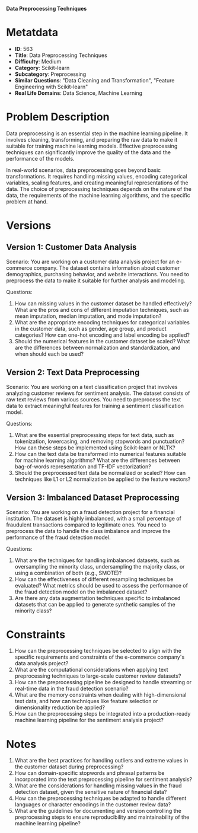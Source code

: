 **Data Preprocessing Techniques**

# Metatdata

- **ID**: 563
- **Title**: Data Preprocessing Techniques
- **Difficulty**: Medium
- **Category**: Scikit-learn
- **Subcategory**: Preprocessing
- **Similar Questions**: "Data Cleaning and Transformation", "Feature Engineering with Scikit-learn"
- **Real Life Domains**: Data Science, Machine Learning

# Problem Description

Data preprocessing is an essential step in the machine learning pipeline. It involves cleaning, transforming, and preparing the raw data to make it suitable for training machine learning models. Effective preprocessing techniques can significantly improve the quality of the data and the performance of the models.

In real-world scenarios, data preprocessing goes beyond basic transformations. It requires handling missing values, encoding categorical variables, scaling features, and creating meaningful representations of the data. The choice of preprocessing techniques depends on the nature of the data, the requirements of the machine learning algorithms, and the specific problem at hand.

# Versions

## Version 1: Customer Data Analysis

Scenario:
You are working on a customer data analysis project for an e-commerce company. The dataset contains information about customer demographics, purchasing behavior, and website interactions. You need to preprocess the data to make it suitable for further analysis and modeling.

Questions:

1. How can missing values in the customer dataset be handled effectively? What are the pros and cons of different imputation techniques, such as mean imputation, median imputation, and mode imputation?
2. What are the appropriate encoding techniques for categorical variables in the customer data, such as gender, age group, and product categories? How can one-hot encoding and label encoding be applied?
3. Should the numerical features in the customer dataset be scaled? What are the differences between normalization and standardization, and when should each be used?

## Version 2: Text Data Preprocessing

Scenario:
You are working on a text classification project that involves analyzing customer reviews for sentiment analysis. The dataset consists of raw text reviews from various sources. You need to preprocess the text data to extract meaningful features for training a sentiment classification model.

Questions:

1. What are the essential preprocessing steps for text data, such as tokenization, lowercasing, and removing stopwords and punctuation? How can these steps be implemented using Scikit-learn or NLTK?
2. How can the text data be transformed into numerical features suitable for machine learning algorithms? What are the differences between bag-of-words representation and TF-IDF vectorization?
3. Should the preprocessed text data be normalized or scaled? How can techniques like L1 or L2 normalization be applied to the feature vectors?

## Version 3: Imbalanced Dataset Preprocessing

Scenario:
You are working on a fraud detection project for a financial institution. The dataset is highly imbalanced, with a small percentage of fraudulent transactions compared to legitimate ones. You need to preprocess the data to handle the class imbalance and improve the performance of the fraud detection model.

Questions:

1. What are the techniques for handling imbalanced datasets, such as oversampling the minority class, undersampling the majority class, or using a combination of both (e.g., SMOTE)?
2. How can the effectiveness of different resampling techniques be evaluated? What metrics should be used to assess the performance of the fraud detection model on the imbalanced dataset?
3. Are there any data augmentation techniques specific to imbalanced datasets that can be applied to generate synthetic samples of the minority class?

# Constraints

1. How can the preprocessing techniques be selected to align with the specific requirements and constraints of the e-commerce company's data analysis project?
2. What are the computational considerations when applying text preprocessing techniques to large-scale customer review datasets?
3. How can the preprocessing pipeline be designed to handle streaming or real-time data in the fraud detection scenario?
4. What are the memory constraints when dealing with high-dimensional text data, and how can techniques like feature selection or dimensionality reduction be applied?
5. How can the preprocessing steps be integrated into a production-ready machine learning pipeline for the sentiment analysis project?

# Notes

1. What are the best practices for handling outliers and extreme values in the customer dataset during preprocessing?
2. How can domain-specific stopwords and phrasal patterns be incorporated into the text preprocessing pipeline for sentiment analysis?
3. What are the considerations for handling missing values in the fraud detection dataset, given the sensitive nature of financial data?
4. How can the preprocessing techniques be adapted to handle different languages or character encodings in the customer review data?
5. What are the guidelines for documenting and version controlling the preprocessing steps to ensure reproducibility and maintainability of the machine learning pipeline?
